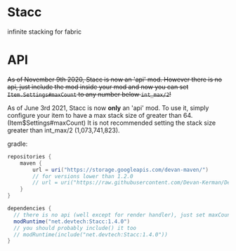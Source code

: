 # Stacc
infinite stacking for fabric

# API
~~As of November 9th 2020, Stacc is now an 'api' mod. However there is no api, just include the mod inside your mod and now you can set `Item.Settings#maxCount` to any number below `int_max/2`!~~

As of June 3rd 2021, Stacc is now **only** an 'api' mod. 
To use it, simply configure your item to have a max stack size of greater than 64. (Item$Settings#maxCount)
It is not recommended setting the stack size greater than int_max/2 (1,073,741,823).

gradle:
```groovy
repositories {
    maven {
        url = uri("https://storage.googleapis.com/devan-maven/")
        // for versions lower than 1.2.0
        // url = uri("https://raw.githubusercontent.com/Devan-Kerman/Devan-Repo/master/")
    }
}

dependencies {
  // there is no api (well except for render handler), just set maxCount in Item$Settings to values over 64
  modRuntime("net.devtech:Stacc:1.4.0") 
  // you should probably include() it too
  // modRuntime(include("net.devtech:Stacc:1.4.0"))
}
```
